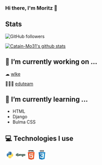 ### Hi there, I'm Moritz 👋

<!--
**HAUDRAUFHAUN/HAUDRAUFHAUN** is a ✨ _special_ ✨ repository because its `README.md` (this file) appears on your GitHub profile.

Here are some ideas to get you started:

- 🔭 I’m currently working on ...
- 🌱 I’m currently learning ...
- 👯 I’m looking to collaborate on ...
- 🤔 I’m looking for help with ...
- 💬 Ask me about ...
- 📫 How to reach me: ...
- 😄 Pronouns: ...
- ⚡ Fun fact: ...
-->

## Stats

![GitHub followers](https://img.shields.io/github/followers/Captain-Mo31?label=GitHub-Followers&logo=GitHub&style=for-the-badge)

[![Catain-Mo31's github stats](https://github-readme-stats.vercel.app/api?username=Captain-Mo31&show_icons=true&theme=vue&hide_border=true)](https://github.com/anuraghazra/github-readme-stats)

<!--START_SECTION:activity-->
<!--END_SECTION:activity-->

## 🔭 I’m currently working on ...

☁ <a href="https://github.com/HAUDRAUFHAUN/wlke">wlke</a>

👨🏻‍🏫 <a href="https://github.com/HAUDRAUFHAUN/eduteam">eduteam</a>




## 🌱 I’m currently learning ...

- HTML 
- Django 
- Bulma CSS

 

## 💻 Technologies I use

<img align="center" alt="Python" width="30px" src="https://raw.githubusercontent.com/github/explore/80688e429a7d4ef2fca1e82350fe8e3517d3494d/topics/python/python.png"> <img align="center" alt="Django" width="30px" src="https://raw.githubusercontent.com/github/explore/80688e429a7d4ef2fca1e82350fe8e3517d3494d/topics/django/django.png"> <img align="center" alt="HTML" width="30px" src="https://raw.githubusercontent.com/github/explore/80688e429a7d4ef2fca1e82350fe8e3517d3494d/topics/html/html.png">
<img align="center" alt="CSS" width="30px" src="https://raw.githubusercontent.com/github/explore/80688e429a7d4ef2fca1e82350fe8e3517d3494d/topics/css/css.png"> 
